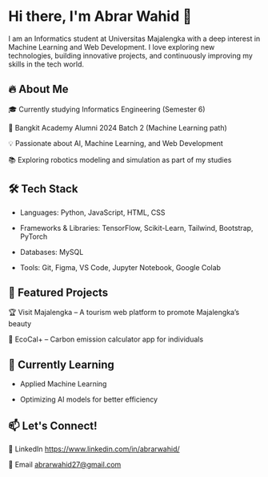 # Hi there, I'm Abrar Wahid 👋

I am an Informatics student at Universitas Majalengka with a deep interest in Machine Learning and Web Development. I love exploring new technologies, building innovative projects, and continuously improving my skills in the tech world.

## 🔥 About Me

🎓 Currently studying Informatics Engineering (Semester 6)

🚀 Bangkit Academy Alumni 2024 Batch 2 (Machine Learning path)

💡 Passionate about AI, Machine Learning, and Web Development

📚 Exploring robotics modeling and simulation as part of my studies

## 🛠 Tech Stack

- Languages: Python, JavaScript, HTML, CSS

- Frameworks & Libraries: TensorFlow, Scikit-Learn, Tailwind, Bootstrap, PyTorch

- Databases: MySQL

- Tools: Git, Figma, VS Code, Jupyter Notebook, Google Colab

## 📌 Featured Projects

🏆 Visit Majalengka – A tourism web platform to promote Majalengka’s beauty

🌱 EcoCal+ – Carbon emission calculator app for individuals

## 🌱 Currently Learning

- Applied Machine Learning

- Optimizing AI models for better efficiency

## 📫 Let's Connect!

💼 LinkedIn https://www.linkedin.com/in/abrarwahid/

📧 Email abrarwahid27@gmail.com

